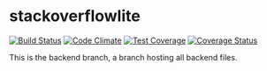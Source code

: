 # stackoverflowlite

[![Build Status](https://travis-ci.org/ajimae/stackoverflowlite.svg?branch=develop)](https://travis-ci.org/ajimae/stackoverflowlite) [![Code Climate](https://codeclimate.com/github/codeclimate/codeclimate/badges/gpa.svg)](https://codeclimate.com/github/ajimae/stackoverflowlite) [![Test Coverage](https://api.codeclimate.com/v1/badges/e55c8db62854e13a8a96/test_coverage)](https://codeclimate.com/github/ajimae/stackoverflowlite/test_coverage) [![Coverage 
Status](https://coveralls.io/repos/github/ajimae/stackoverflowlite/badge.svg?branch=develop)](https://coveralls.io/github/ajimae/stackoverflowlite?branch=master)

This is the backend branch, a branch hosting all backend files.
